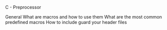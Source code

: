C - Preprocessor

General
What are macros and how to use them
What are the most common predefined macros
How to include guard your header files